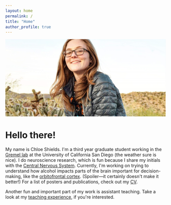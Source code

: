 ```yaml
---
layout: home
permalink: /
title: "Home"
author_profile: true
---
```


![](/assets/images/largerPic.jpg)

# Hello there!

My name is Chloe Shields. I'm a third year graduate student working in the [Gremel lab](https://psychology.ucsd.edu/people/profiles/cgremel.html) at the University of California San Diego (the weather sure is nice). I do neuroscience research, which is fun because I share my initials with the [Central Nervous System](https://en.wikipedia.org/wiki/Central_nervous_system). Currently, I'm working on trying to understand how alcohol impacts parts of the brain important for decision-making, like the [orbitofrontal cortex](https://en.wikipedia.org/wiki/Orbitofrontal_cortex). (Spoiler—it certainly doesn't make it better!) For a list of posters and publications, check out my [CV](/CV).

Another fun and important part of my work is assistant teaching. Take a look at my [teaching experience](/teachingExperience), if you're interested.
